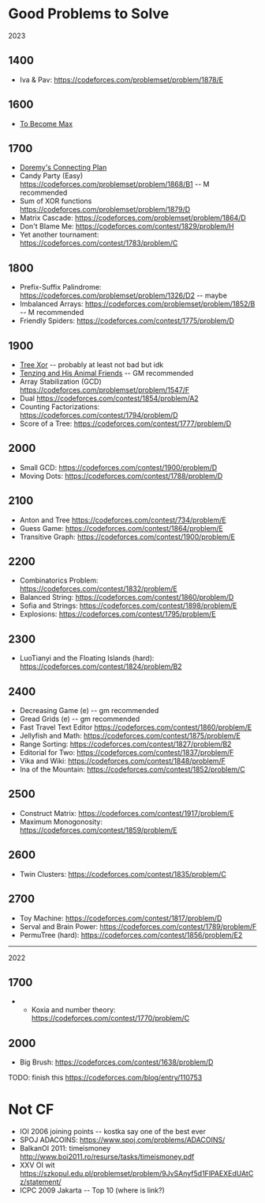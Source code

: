 # Good Problems to Solve

2023

## 1400
* Iva & Pav: https://codeforces.com/problemset/problem/1878/E

## 1600
* [To Become Max](https://codeforces.com/problemset/problem/1856/C)

## 1700
* [Doremy's Connecting Plan](https://codeforces.com/contest/1889/problem/B)
* Candy Party (Easy) https://codeforces.com/problemset/problem/1868/B1 -- M recommended
* Sum of XOR functions https://codeforces.com/problemset/problem/1879/D
* Matrix Cascade: https://codeforces.com/problemset/problem/1864/D
* Don't Blame Me: https://codeforces.com/contest/1829/problem/H
* Yet another tournament: https://codeforces.com/contest/1783/problem/C

## 1800
* Prefix-Suffix Palindrome: https://codeforces.com/problemset/problem/1326/D2 -- maybe
* Imbalanced Arrays: https://codeforces.com/problemset/problem/1852/B -- M recommended
* Friendly Spiders: https://codeforces.com/contest/1775/problem/D

## 1900
* [Tree Xor](https://codeforces.com/contest/1882/problem/D) -- probably at least not bad but idk
* [Tenzing and His Animal Friends](https://codeforces.com/contest/1842/problem/D) -- GM recommended
* Array Stabilization (GCD) https://codeforces.com/problemset/problem/1547/F
* Dual https://codeforces.com/contest/1854/problem/A2
* Counting Factorizations: https://codeforces.com/contest/1794/problem/D
* Score of a Tree: https://codeforces.com/contest/1777/problem/D

## 2000
* Small GCD: https://codeforces.com/contest/1900/problem/D
* Moving Dots: https://codeforces.com/contest/1788/problem/D

## 2100
* Anton and Tree https://codeforces.com/contest/734/problem/E
* Guess Game: https://codeforces.com/contest/1864/problem/E
* Transitive Graph: https://codeforces.com/contest/1900/problem/E

## 2200
* Combinatorics Problem: https://codeforces.com/contest/1832/problem/E
* Balanced String: https://codeforces.com/contest/1860/problem/D
* Sofia and Strings: https://codeforces.com/contest/1898/problem/E
* Explosions: https://codeforces.com/contest/1795/problem/E

## 2300
* LuoTianyi and the Floating Islands (hard): https://codeforces.com/contest/1824/problem/B2

## 2400
* Decreasing Game (e) -- gm recommended
* Gread Grids (e) -- gm recommended
* Fast Travel Text Editor https://codeforces.com/contest/1860/problem/E
* Jellyfish and Math: https://codeforces.com/contest/1875/problem/E
* Range Sorting: https://codeforces.com/contest/1827/problem/B2
* Editorial for Two: https://codeforces.com/contest/1837/problem/F
* Vika and Wiki: https://codeforces.com/contest/1848/problem/F
* Ina of the Mountain: https://codeforces.com/contest/1852/problem/C

## 2500
* Construct Matrix: https://codeforces.com/contest/1917/problem/E
* Maximum Monogonosity: https://codeforces.com/contest/1859/problem/E

## 2600
* Twin Clusters: https://codeforces.com/contest/1835/problem/C

## 2700
* Toy Machine: https://codeforces.com/contest/1817/problem/D
* Serval and Brain Power: https://codeforces.com/contest/1789/problem/F
* PermuTree (hard): https://codeforces.com/contest/1856/problem/E2

---------
2022

## 1700
* * Koxia and number theory: https://codeforces.com/contest/1770/problem/C

## 2000
* Big Brush: https://codeforces.com/contest/1638/problem/D

TODO: finish this https://codeforces.com/blog/entry/110753


# Not CF
* IOI 2006 joining points -- kostka say one of the best ever
* SPOJ ADACOINS: https://www.spoj.com/problems/ADACOINS/
* BalkanOI 2011: timeismoney http://www.boi2011.ro/resurse/tasks/timeismoney.pdf
* XXV OI wit https://szkopul.edu.pl/problemset/problem/9JvSAnyf5d1FlPAEXEdUAtCz/statement/
* ICPC 2009 Jakarta -- Top 10 (where is link?)
